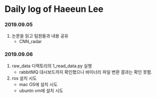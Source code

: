 # Daily log of Haeeun Lee

### 2019.09.05
1. 논문을 읽고 팀원들과 내용 공유
	- CNN_radar

### 2019.09.06
1. raw_data 디렉토리의 1_read_data.py 실행
	- rabbitMQ 대시보드까지 확인했으나 바이너리 파일 변환 결과는 확인 못함.
2. ros 설치 시도	
	- mac OS에 설치 시도
	- ubuntn vm에 설치 시도
